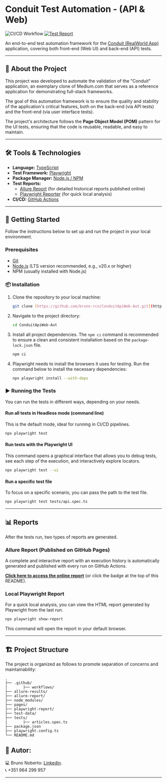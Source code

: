 # Conduit Test Automation - (API & Web)

![CI/CD Workflow](https://github.com/bruno-rcn/ConduitApiWeb-Aut/actions/workflows/ci.yml/badge.svg)
[![Test Report](https://img.shields.io/badge/Test_Report-View_Online-28a745?style=for-the-badge)](https://bruno-rcn.github.io/ConduitApiWeb-Aut/)

An end-to-end test automation framework for the [Conduit (RealWorld App)](https://demo.realworld.io/) application, covering both front-end (Web UI) and back-end (API) tests.

---

## 📜 About the Project

This project was developed to automate the validation of the "Conduit" application, an exemplary clone of Medium.com that serves as a reference application for demonstrating full-stack frameworks.

The goal of this automation framework is to ensure the quality and stability of the application's critical features, both on the back-end (via API tests) and the front-end (via user interface tests).

The project's architecture follows the **Page Object Model (POM)** pattern for the UI tests, ensuring that the code is reusable, readable, and easy to maintain.

---

## 🛠️ Tools & Technologies

* **Language:** [TypeScript](https://www.typescriptlang.org/)
* **Test Framework:** [Playwright](https://playwright.dev/)
* **Package Manager:** [Node.js / NPM](https://nodejs.org/)
* **Test Reports:**
    * [Allure Report](https://qameta.io/allure-report/) (for detailed historical reports published online)
    * [Playwright Reporter](https://playwright.dev/docs/reporter-html) (for quick local analysis)
* **CI/CD:** [GitHub Actions](https://github.com/features/actions)

---

## 🚀 Getting Started

Follow the instructions below to set up and run the project in your local environment.

### Prerequisites

* [Git](https://git-scm.com/)
* [Node.js](https://nodejs.org/en/) (LTS version recommended, e.g., v20.x or higher)
* NPM (usually installed with Node.js)

### 📦 Installation

1.  Clone the repository to your local machine:
    ```bash
    git clone [https://github.com/bruno-rcn/ConduitApiWeb-Aut.git](https://github.com/bruno-rcn/ConduitApiWeb-Aut.git)
    ```

2.  Navigate to the project directory:
    ```bash
    cd ConduitApiWeb-Aut
    ```

3.  Install all project dependencies. The `npm ci` command is recommended to ensure a clean and consistent installation based on the `package-lock.json` file.
    ```bash
    npm ci
    ```

4.  Playwright needs to install the browsers it uses for testing. Run the command below to install the necessary dependencies:
    ```bash
    npx playwright install --with-deps
    ```

### ▶️ Running the Tests

You can run the tests in different ways, depending on your needs.

#### Run all tests in Headless mode (command line)

This is the default mode, ideal for running in CI/CD pipelines.
```bash
npx playwright test
```

#### Run tests with the Playwright UI

This command opens a graphical interface that allows you to debug tests, see each step of the execution, and interactively explore locators.
```bash
npx playwright test --ui
```

#### Run a specific test file

To focus on a specific scenario, you can pass the path to the test file.
```bash
npx playwright test tests/api.spec.ts
```

---

## 📊 Reports

After the tests run, two types of reports are generated.

### Allure Report (Published on GitHub Pages)

A complete and interactive report with an execution history is automatically generated and published with every run on GitHub Actions.

**[Click here to access the online report](https://bruno-rcn.github.io/ConduitApiWeb-Aut/)** (or click the badge at the top of this README).

### Local Playwright Report

For a quick local analysis, you can view the HTML report generated by Playwright from the last run.
```bash
npx playwright show-report
```
This command will open the report in your default browser.

---

## 🏗️ Project Structure

The project is organized as follows to promote separation of concerns and maintainability:

```
.
├── .github/
|       ├── workflows/
├── allure-results/
├── allure-report/
├── node_modules/
├── pages/
├── playwright-report/
├── test-data/
├── tests/
|       ├── articles.spec.ts
├── package.json
├── playwright.config.ts
└── README.md
```

## :bust_in_silhouette: Autor:
:computer: Bruno Noberto: [Linkedin](https://www.linkedin.com/in/bruno-noberto/).
<br/>
:telephone_receiver: +351 964 299 957
*******
